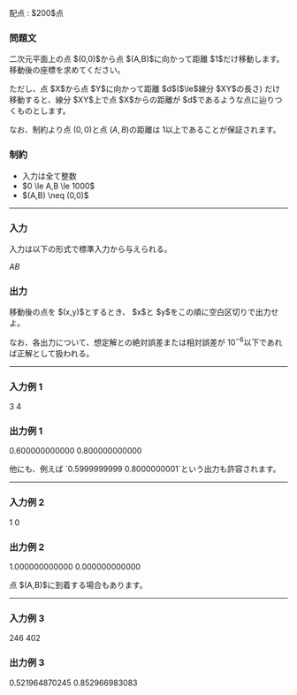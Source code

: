 
<div>

<span>

<span>

<p>
配点 : $200$点
</p>

<div>

<section>

### **問題文**

<p>
二次元平面上の点 $(0,0)$から点 $(A,B)$に向かって距離 $1$だけ移動します。移動後の座標を求めてください。
</p>

<p>
ただし、点 $X$から点 $Y$に向かって距離 $d$($\le$線分 $XY$の長さ) だけ移動すると、線分 $XY$上で点 $X$からの距離が $d$であるような点に辿りつくものとします。

なお、制約より点 $(0,0)$と点 $(A,B)$の距離は $1$以上であることが保証されます。
</p>

</section>

</div>

<div>

<section>

### **制約**

<ul>

<li>
入力は全て整数
</li>

<li>
$0 \le A,B \le 1000$
</li>

<li>
$(A,B) \neq (0,0)$
</li>

</ul>

</section>

</div>

---

<div>

<div>

<section>

### **入力**

<p>
入力は以下の形式で標準入力から与えられる。
</p>

<div>

$A$$B$
</div>

</section>

</div>

<div>

<section>

### **出力**

<p>
移動後の点を $(x,y)$とするとき、 $x$と $y$をこの順に空白区切りで出力せよ。

なお、各出力について、想定解との絶対誤差または相対誤差が $10^{−6}$以下であれば正解として扱われる。  
</p>

</section>

</div>

</div>

---

<div>

<section>

### **入力例 1**

<div>

3 4

</div>

</section>

</div>

<div>

<section>

### **出力例 1**

<div>

0.600000000000 0.800000000000

</div>

<p>
他にも、例えば `0.5999999999 0.8000000001`という出力も許容されます。
</p>

</section>

</div>

---

<div>

<section>

### **入力例 2**

<div>

1 0

</div>

</section>

</div>

<div>

<section>

### **出力例 2**

<div>

1.000000000000 0.000000000000

</div>

<p>
点 $(A,B)$に到着する場合もあります。
</p>

</section>

</div>

---

<div>

<section>

### **入力例 3**

<div>

246 402

</div>

</section>

</div>

<div>

<section>

### **出力例 3**

<div>

0.521964870245 0.852966983083

</div>

</section>

</div>

</span>

</span>

</div>

